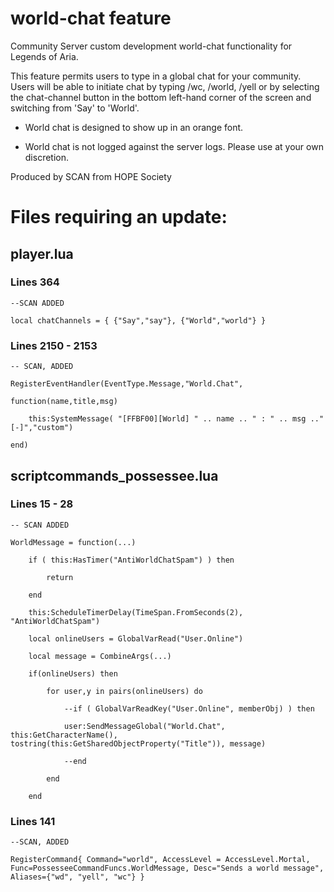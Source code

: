 # world-chat feature
Community Server custom development world-chat functionality for Legends of Aria.

This feature permits users to type in a global chat for your community.  Users will be able to initiate chat by typing /wc, /world, /yell or by selecting the chat-channel button in the bottom left-hand corner of the screen and switching from 'Say' to 'World'.

- World chat is designed to show up in an orange font.

- World chat is not logged against the server logs.  Please use at your own discretion.

Produced by SCAN from HOPE Society


# Files requiring an update:

## player.lua

### Lines 364

    --SCAN ADDED

    local chatChannels = { {"Say","say"}, {"World","world"} } 


### Lines 2150 - 2153

    -- SCAN, ADDED

    RegisterEventHandler(EventType.Message,"World.Chat",

    function(name,title,msg)
    
        this:SystemMessage( "[FFBF00][World] " .. name .. " : " .. msg .."[-]","custom")
        
    end)


## scriptcommands_possessee.lua

### Lines 15 - 28

    -- SCAN ADDED

    WorldMessage = function(...)  

        if ( this:HasTimer("AntiWorldChatSpam") ) then
        
            return
            
        end
        
        this:ScheduleTimerDelay(TimeSpan.FromSeconds(2), "AntiWorldChatSpam")
        
        local onlineUsers = GlobalVarRead("User.Online")
        
        local message = CombineArgs(...)
        
        if(onlineUsers) then
        
            for user,y in pairs(onlineUsers) do
            
                --if ( GlobalVarReadKey("User.Online", memberObj) ) then
                
                user:SendMessageGlobal("World.Chat", this:GetCharacterName(), tostring(this:GetSharedObjectProperty("Title")), message)
                
                --end
                
            end
            
        end


### Lines 141

    --SCAN, ADDED

    RegisterCommand{ Command="world", AccessLevel = AccessLevel.Mortal, Func=PossesseeCommandFuncs.WorldMessage, Desc="Sends a world message", Aliases={"wd", "yell", "wc"} } 

